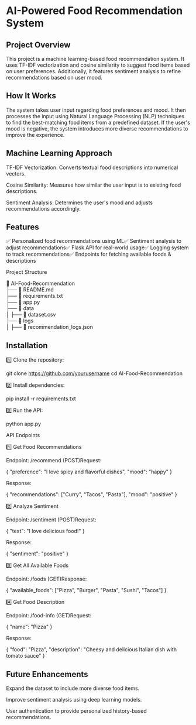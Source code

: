 # AI-Powered Food Recommendation System

## Project Overview

This project is a machine learning-based food recommendation system. It uses TF-IDF vectorization and cosine similarity to suggest food items based on user preferences. Additionally, it features sentiment analysis to refine recommendations based on user mood.

## How It Works

The system takes user input regarding food preferences and mood. It then processes the input using Natural Language Processing (NLP) techniques to find the best-matching food items from a predefined dataset. If the user's mood is negative, the system introduces more diverse recommendations to improve the experience.

## Machine Learning Approach

TF-IDF Vectorization: Converts textual food descriptions into numerical vectors.

Cosine Similarity: Measures how similar the user input is to existing food descriptions.

Sentiment Analysis: Determines the user's mood and adjusts recommendations accordingly.

## Features

✅ Personalized food recommendations using ML✅ Sentiment analysis to adjust recommendations✅ Flask API for real-world usage✅ Logging system to track recommendations✅ Endpoints for fetching available foods & descriptions

Project Structure

📂 AI-Food-Recommendation  
├── 📜 README.md  
├── 📜 requirements.txt  
├── 📜 app.py  
├── 📂 data  
│   ├── 📜 dataset.csv  
├── 📂 logs  
│   ├── 📜 recommendation_logs.json  

## Installation

1️⃣ Clone the repository:

git clone https://github.com/yourusername
cd AI-Food-Recommendation

2️⃣ Install dependencies:

pip install -r requirements.txt

3️⃣ Run the API:

python app.py

API Endpoints

1️⃣ Get Food Recommendations

Endpoint: /recommend (POST)Request:

{
  "preference": "I love spicy and flavorful dishes",
  "mood": "happy"
}

Response:

{
  "recommendations": ["Curry", "Tacos", "Pasta"],
  "mood": "positive"
}

2️⃣ Analyze Sentiment

Endpoint: /sentiment (POST)Request:

{
  "text": "I love delicious food!"
}

Response:

{
  "sentiment": "positive"
}

3️⃣ Get All Available Foods

Endpoint: /foods (GET)Response:

{
  "available_foods": ["Pizza", "Burger", "Pasta", "Sushi", "Tacos"]
}

4️⃣ Get Food Description

Endpoint: /food-info (GET)Request:

{
  "name": "Pizza"
}

Response:

{
  "food": "Pizza",
  "description": "Cheesy and delicious Italian dish with tomato sauce"
}

## Future Enhancements

Expand the dataset to include more diverse food items.

Improve sentiment analysis using deep learning models.

User authentication to provide personalized history-based recommendations.
